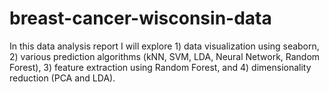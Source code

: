 # breast-cancer-wisconsin-data
In this data analysis report I will explore 1) data visualization using seaborn, 2) various prediction algorithms (kNN, SVM, LDA, Neural Network, Random Forest), 3) feature extraction using Random Forest, and 4) dimensionality reduction (PCA and LDA).
